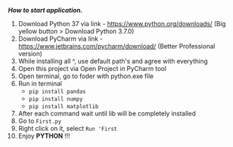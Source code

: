 **_How to start application._**

1) Download Python 37 via link - https://www.python.org/downloads/
    (Big yellow button > Download Python 3.7.0)
2) Download PyCharm via link - https://www.jetbrains.com/pycharm/download/
    (Better Professional version)
3) While installing all ^, use default path's and agree with everything
4) Open this project via Open Project in PyCharm tool
5) Open terminal, go to foder with python.exe file
6) Run in terminal
    * ``pip install pandas``
    * ``pip install numpy``
    * ``pip install matplotlib``
7) After each command wait until lib will be completely installed
8) Go to ``First.py``
9) Right click on it, select ``Run 'First``
10) Enjoy **PYTHON** !!!


